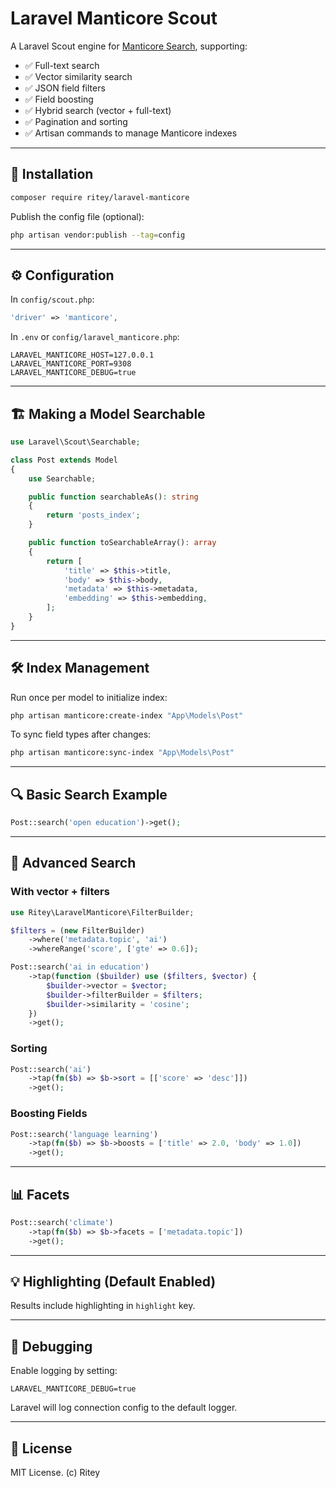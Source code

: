 # Laravel Manticore Scout

A Laravel Scout engine for [Manticore Search](https://manticoresearch.com), supporting:

- ✅ Full-text search
- ✅ Vector similarity search
- ✅ JSON field filters
- ✅ Field boosting
- ✅ Hybrid search (vector + full-text)
- ✅ Pagination and sorting
- ✅ Artisan commands to manage Manticore indexes

---

## 🔧 Installation

```bash
composer require ritey/laravel-manticore
```

Publish the config file (optional):

```bash
php artisan vendor:publish --tag=config
```

---

## ⚙️ Configuration

In `config/scout.php`:

```php
'driver' => 'manticore',
```

In `.env` or `config/laravel_manticore.php`:

```env
LARAVEL_MANTICORE_HOST=127.0.0.1
LARAVEL_MANTICORE_PORT=9308
LARAVEL_MANTICORE_DEBUG=true
```

---

## 🏗 Making a Model Searchable

```php
use Laravel\Scout\Searchable;

class Post extends Model
{
    use Searchable;

    public function searchableAs(): string
    {
        return 'posts_index';
    }

    public function toSearchableArray(): array
    {
        return [
            'title' => $this->title,
            'body' => $this->body,
            'metadata' => $this->metadata,
            'embedding' => $this->embedding,
        ];
    }
}
```

---

## 🛠 Index Management

Run once per model to initialize index:

```bash
php artisan manticore:create-index "App\Models\Post"
```

To sync field types after changes:

```bash
php artisan manticore:sync-index "App\Models\Post"
```

---

## 🔍 Basic Search Example

```php
Post::search('open education')->get();
```

---

## 🚀 Advanced Search

### With vector + filters

```php
use Ritey\LaravelManticore\FilterBuilder;

$filters = (new FilterBuilder)
    ->where('metadata.topic', 'ai')
    ->whereRange('score', ['gte' => 0.6]);

Post::search('ai in education')
    ->tap(function ($builder) use ($filters, $vector) {
        $builder->vector = $vector;
        $builder->filterBuilder = $filters;
        $builder->similarity = 'cosine';
    })
    ->get();
```

### Sorting

```php
Post::search('ai')
    ->tap(fn($b) => $b->sort = [['score' => 'desc']])
    ->get();
```

### Boosting Fields

```php
Post::search('language learning')
    ->tap(fn($b) => $b->boosts = ['title' => 2.0, 'body' => 1.0])
    ->get();
```

---

## 📊 Facets

```php
Post::search('climate')
    ->tap(fn($b) => $b->facets = ['metadata.topic'])
    ->get();
```

---

## 💡 Highlighting (Default Enabled)

Results include highlighting in `highlight` key.

---

## 🧪 Debugging

Enable logging by setting:

```env
LARAVEL_MANTICORE_DEBUG=true
```

Laravel will log connection config to the default logger.

---

## 📄 License

MIT License. (c) Ritey
